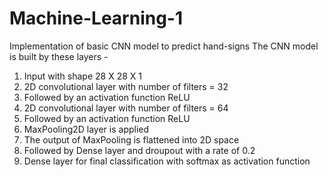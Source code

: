 # Machine-Learning-1
Implementation of basic CNN model to predict hand-signs
The CNN model is built by these layers -
1. Input with shape 28 X 28 X 1
2. 2D convolutional layer with number of filters = 32
3. Followed by an activation function ReLU 
4. 2D convolutional layer with number of filters = 64
5. Followed by an activation function ReLU
6. MaxPooling2D layer is applied
7. The output of MaxPooling is flattened into 2D space
8. Followed by Dense layer and droupout with a rate of 0.2
9. Dense layer for final classification with softmax as activation function
